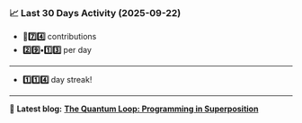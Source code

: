 <!--START_STATS-->
### 📈 Last 30 Days Activity (2025-09-22)  
- **🎱7️⃣4️⃣** contributions  
- **2️⃣9️⃣•1️⃣3️⃣** per day
---
- **1️⃣1️⃣4️⃣** day streak!
---
📝 **Latest blog:** [**The Quantum Loop: Programming in Superposition**](https://andriak.com/blog/quantum-loop)
<!--END_STATS-->
